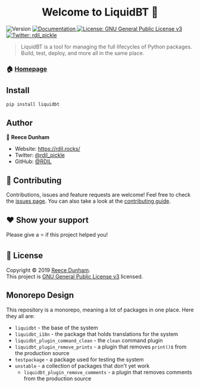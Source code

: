 <h1 align="center">Welcome to LiquidBT 👋</h1>
<p>
  <img alt="Version" src="https://img.shields.io/badge/version-0.1.0-blue.svg?cacheSeconds=2592000" />
  <a href="https://docs.rdil.rocks" target="_blank">
    <img alt="Documentation" src="https://img.shields.io/badge/documentation-yes-brightgreen.svg" />
  </a>
  <a href="https://gnu.org/licenses/" target="_blank">
    <img alt="License: GNU General Public License v3" src="https://img.shields.io/badge/License-GNU General Public License v3-yellow.svg" />
  </a>
  <a href="https://twitter.com/rdil_pickle" target="_blank">
    <img alt="Twitter: rdil_pickle" src="https://img.shields.io/twitter/follow/rdil_pickle.svg?style=social" />
  </a>
</p>

> LiquidBT is a tool for managing the full lifecycles of Python packages.
> Build, test, deploy, and more all in the same place.

### 🏠 [Homepage](https://docs.rdil.rocks)

## Install

```sh
pip install liquidbt
```

## Author

👤 **Reece Dunham**

* Website: https://rdil.rocks/
* Twitter: [@rdil_pickle](https://twitter.com/rdil_pickle)
* GitHub: [@RDIL](https://github.com/RDIL)

## 🤝 Contributing

Contributions, issues and feature requests are welcome!
Feel free to check the [issues page](https://github.com/RDIL/liquidbt).
You can also take a look at the [contributing guide](https://docs.rdil.rocks).

## ❤️ Show your support

Please give a ⭐️ if this project helped you!

## 📝 License

Copyright © 2019 [Reece Dunham](https://github.com/RDIL).<br />
This project is [GNU General Public License v3](https://gnu.org/licenses/) licensed.

## Monorepo Design

This repository is a monorepo, meaning a lot of packages in one place. Here they all are:

* `liquidbt` - the base of the system
* `liquidbt_i18n` - the package that holds translations for the system
* `liquidbt_plugin_command_clean` - the `clean` command plugin
* `liquidbt_plugin_remove_prints` - a plugin that removes `print()`s from the production source
* `testpackage` - a package used for testing the system
* `unstable` - a collection of packages that don't yet work
  * `liquidbt_plugin_remove_comments` - a plugin that removes comments from the production source
